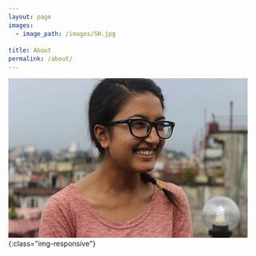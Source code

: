 ```yaml
---
layout: page
images:
  - image_path: /images/SH.jpg

title: About
permalink: /about/
---
```

![image-title-here](/images/SH.jpg){:class="img-responsive"}
